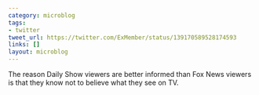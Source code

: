 ```yaml
---
category: microblog
tags:
- twitter
tweet_url: https://twitter.com/ExMember/status/139170589528174593
links: []
layout: microblog
---
```

The reason Daily Show viewers are better informed than Fox News viewers is that they know not to believe what they see on TV.

